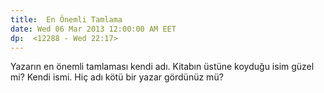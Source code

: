 ```yaml
---
title:  En Önemli Tamlama
date: Wed 06 Mar 2013 12:00:00 AM EET 
dp:  <12288 - Wed 22:17>
---
```



Yazarın en önemli tamlaması kendi adı. Kitabın üstüne koyduğu isim
güzel mi? Kendi ismi. Hiç adı kötü bir yazar gördünüz mü?

